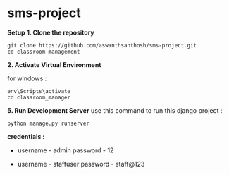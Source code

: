 # sms-project
__Setup__
__1. Clone the repository__
   ```
   git clone https://github.com/aswanthsanthosh/sms-project.git
   cd classroom-management
   ```
__2. Activate Virtual Environment__
   
for windows :
   ```
   env\Scripts\activate
   cd classroom_manager
   ```
__5. Run Development Server__
   use this command to run this django project :
   ```
   python manage.py runserver
   ```

__credentials :__
  - username - admin
  password - 12

  - username - staffuser
  password - staff@123

